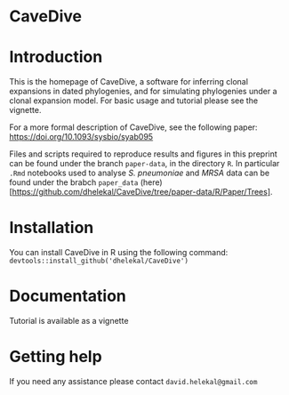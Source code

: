 
<!-- README.md is generated from README.Rmd. Please edit that file -->

# CaveDive

# Introduction

This is the homepage of CaveDive, a software for inferring clonal
expansions in dated phylogenies, and for simulating phylogenies under a
clonal expansion model. For basic usage and tutorial please see the
vignette.

For a more formal description of CaveDive, see the following paper: https://doi.org/10.1093/sysbio/syab095

Files and scripts required to reproduce results and figures in this
preprint can be found under the branch `paper-data`, in the directory `R`.
In particular `.Rmd` notebooks used to analyse _S. pneumoniae_ and _MRSA_ data can be found under the brabch `paper_data` (here)[https://github.com/dhelekal/CaveDive/tree/paper-data/R/Paper/Trees].

# Installation

You can install CaveDive in R using the following command:
`devtools::install_github('dhelekal/CaveDive')`

# Documentation

Tutorial is available as a vignette

# Getting help

If you need any assistance please contact `david.helekal@gmail.com`
